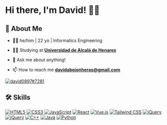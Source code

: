 # Hi there, I'm David! 🙋‍♂️


## 🚀 About Me
- 👨‍💻 he/him | 22 yo | Informatics Engineering

- 👨‍🎓 Studying at <a href="https://uah.es/en/" target="_blank">**Universidad de Alcalá de Henares**</a>

- 💬 Ask me about anything!

- 📫 How to reach me **davidabejonheras@gmail.com**

[![david0897#7281](https://discord.c99.nl/widget/theme-2/326021063496433666.png)](https://discordapp.com/users/326021063496433666/)

## 🛠 Skills
[![HTML5](https://img.shields.io/badge/html5-%23E34F26.svg?style=for-the-badge&logo=html5&logoColor=white)](https://developer.mozilla.org/en-US/docs/Web/HTML)
[![CSS3](https://img.shields.io/badge/css3-%231572B6.svg?style=for-the-badge&logo=css&logoColor=white)](https://developer.mozilla.org/en-US/docs/Web/CSS)
[![JavaScript](https://img.shields.io/badge/javascript-%23ffef18.svg?style=for-the-badge&logo=javascript&logoColor=black)](https://developer.mozilla.org/es/docs/Web/JavaScript)
[![React](https://img.shields.io/badge/React-20232A?style=for-the-badge&logo=react&logoColor=61DAFB)](https://es.react.dev/)
[![Vue.js](https://img.shields.io/badge/vue.js-%234fba87.svg?style=for-the-badge&logo=vue.js&logoColor=white)](https://vuejs.org/)
[![Tailwind CSS](https://img.shields.io/badge/tailwind%20css-%231790ff.svg?style=for-the-badge&logo=tailwindcss&logoColor=white)](https://tailwindcss.com/)
[![jQuery](https://img.shields.io/badge/jQuery-0769AD?style=for-the-badge&logo=jquery&logoColor=white)](https://jquery.com/)
[![jQuery](https://img.shields.io/badge/three.js-%23ff4848.svg?style=for-the-badge&logo=three.js&logoColor=white)](https://threejs.org/)
[![C++](https://img.shields.io/badge/c++-%2300599C.svg?style=for-the-badge&logo=c%2B%2B&logoColor=white)](https://en.wikipedia.org/wiki/C%2B%2B)
[![Java](https://img.shields.io/badge/Java-ED8B00?style=for-the-badge&logo=java&logoColor=white)](https://www.java.com/en/)
[![Python](https://img.shields.io/badge/python-3670A0?style=for-the-badge&logo=python&logoColor=white)](https://www.python.org/)
